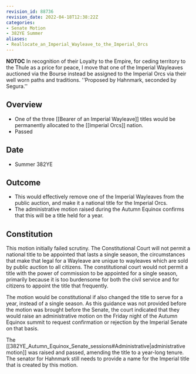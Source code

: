 ```yaml
---
revision_id: 88736
revision_date: 2022-04-18T12:38:22Z
categories:
- Senate Motion
- 382YE Summer
aliases:
- Reallocate_an_Imperial_Wayleave_to_the_Imperial_Orcs
---
```



__NOTOC__
In recognition of their Loyalty to the Empire, for ceding territory to the Thule as a price for peace, I move that one of the Imperial Wayleaves auctioned via the Bourse instead be assigned to the Imperial Orcs via their well worn paths and traditions. ''Proposed by Hahnmark, seconded by Segura.''
## Overview
* One of the three [[Bearer of an Imperial Wayleave]] titles would be permanently allocated to the [[Imperial Orcs]] nation.
* Passed
## Date
* Summer 382YE
## Outcome
* This would effectively remove one of the Imperial Wayleaves from the public auction, and make it a national title for the Imperial Orcs.
* The administrative motion raised during the Autumn Equinox confirms that this will be a title held for a year.

## Constitution
This motion initially failed scrutiny. The Constitutional Court will not permit a national title to be appointed that lasts a single season, the circumstances that make that legal for a Wayleave are unique to wayleaves which are sold by public auction to all citizens. The constitutional court would not permit a title with the power of commission to be appointed for a single season, primarily because it is too burdensome for both the civil service and for citizens to appoint the title that frequently.

The motion would be constitutional if also changed the title to serve for a year, instead of a single season. As this guidance was not provided before the motion was brought before the Senate, the court indicated that they would raise an administrative motion on the Friday night of the Autumn Equinox summit to request confirmation or rejection by the Imperial Senate on that basis. 

The [[382YE_Autumn_Equinox_Senate_sessions#Administrative|administrative motion]] was raised and passed, amending the title to a year-long tenure. The senator for Hahnmark still needs to provide a name for the Imperial title that is created by this motion.